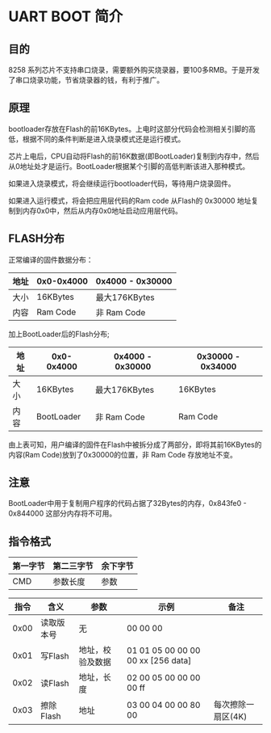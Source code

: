 # UART BOOT 简介

## 目的
8258 系列芯片不支持串口烧录，需要额外购买烧录器，要100多RMB。于是开发了串口烧录功能，节省烧录器的钱，有利于推广。

## 原理
bootloader存放在Flash的前16KBytes。上电时这部分代码会检测相关引脚的高低，根据不同的条件判断是进入烧录模式还是运行模式。

芯片上电后，CPU自动将Flash的前16K数据(即BootLoader)复制到内存中，然后从0地址处才是运行。BootLoader根据某个引脚的高低判断该进入那种模式。

如果进入烧录模式，将会继续运行bootloader代码，等待用户烧录固件。

如果进入运行模式，将会把应用层代码的Ram code 从Flash的 0x30000 地址复制到内存0x0中，然后从内存0x0地址启动应用层代码。

## FLASH分布

正常编译的固件数据分布：

|地址|0x0-0x4000|0x4000 - 0x30000|
|----|----------|--------------|
|大小|16KBytes|最大176KBytes|
|内容|Ram Code|非 Ram Code|


加上BootLoader后的Flash分布;

|地址|0x0-0x4000|0x4000 - 0x30000|0x30000 - 0x34000|
|----|----------|--------------|-------------|
|大小|16KBytes  |最大176KBytes  |16KBytes|
|内容|BootLoader|非 Ram Code   |Ram Code|

由上表可知，用户编译的固件在Flash中被拆分成了两部分，即将其前16KBytes的内容(Ram Code)放到了0x30000的位置，非 Ram Code 存放地址不变。

## 注意

BootLoader中用于复制用户程序的代码占据了32Bytes的内存，0x843fe0 - 0x844000 这部分内存将不可用。

## 指令格式

|第一字节|第二三字节|余下字节|
|-------|---------|--------|
|CMD|参数长度|参数|

|指令|含义|参数|示例|备注|
|----|----|---|---|----|
|0x00|读取版本号|无|00 00 00|
|0x01|写Flash|地址，校验及数据|01 01 05 00 00 00 00 xx [256 data]|
|0x02|读Flash|地址，长度|02 00 05 00 00 00 00 ff|
|0x03|擦除Flash|地址|03 00 04 00 00 80 00| 每次擦除一扇区(4K)

